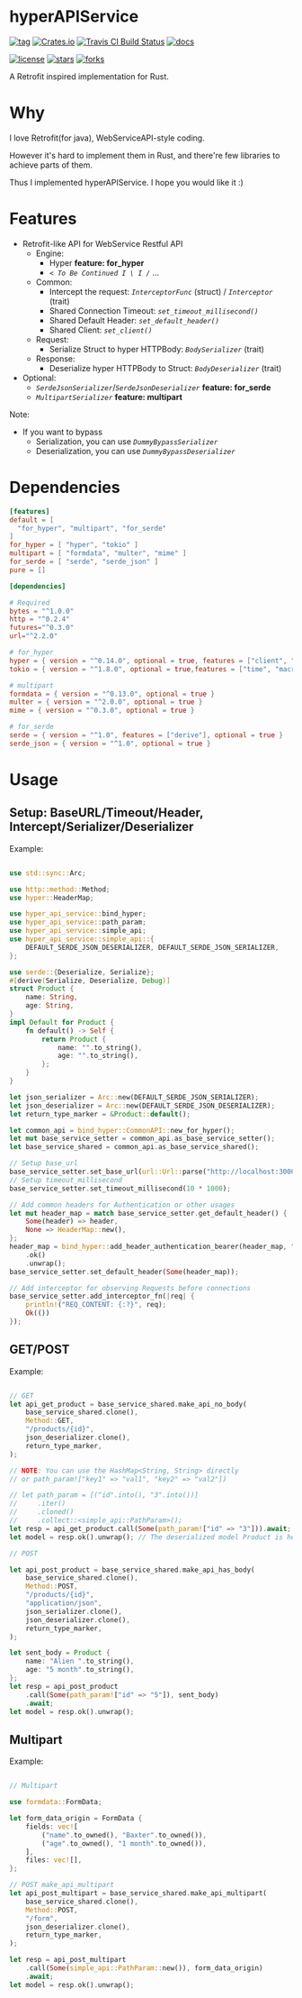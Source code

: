 # hyperAPIService

[![tag](https://img.shields.io/github/tag/TeaEntityLab/hyperAPIService.svg)](https://github.com/TeaEntityLab/hyperAPIService)
[![Crates.io](https://img.shields.io/crates/d/hyper_api_service.svg)](https://crates.io/crates/hyper_api_service)
[![Travis CI Build Status](https://api.travis-ci.org/TeaEntityLab/hyperAPIService.svg?branch=master)](https://travis-ci.org/TeaEntityLab/hyperAPIService)
[![docs](https://img.shields.io/badge/docs-online-5023dd.svg)](https://docs.rs/hyper_api_service/)

[![license](https://img.shields.io/github/license/TeaEntityLab/hyperAPIService.svg?style=social&label=License)](https://github.com/TeaEntityLab/hyperAPIService)
[![stars](https://img.shields.io/github/stars/TeaEntityLab/hyperAPIService.svg?style=social&label=Stars)](https://github.com/TeaEntityLab/hyperAPIService)
[![forks](https://img.shields.io/github/forks/TeaEntityLab/hyperAPIService.svg?style=social&label=Fork)](https://github.com/TeaEntityLab/hyperAPIService)


A Retrofit inspired implementation for Rust.

# Why

I love Retrofit(for java), WebServiceAPI-style coding.

However it's hard to implement them in Rust, and there're few libraries to achieve parts of them.

Thus I implemented hyperAPIService. I hope you would like it :)


# Features

* Retrofit-like API for WebService Restful API
  * Engine:
    * Hyper **feature: for_hyper**
    * *`< To Be Continued I \ I /`* ...
  * Common:
    * Intercept the request: *`InterceptorFunc`* (struct) / *`Interceptor`* (trait)
    * Shared Connection Timeout: *`set_timeout_millisecond()`*
    * Shared Default Header: *`set_default_header()`*
    * Shared Client: *`set_client()`*
  * Request:
    * Serialize Struct to hyper HTTPBody: *`BodySerializer`* (trait)
  * Response:
    * Deserialize hyper HTTPBody to Struct: *`BodyDeserializer`* (trait)
* Optional:
  * *`SerdeJsonSerializer`*/*`SerdeJsonDeserializer`* **feature: for_serde**
  * *`MultipartSerializer`* **feature: multipart**

Note:
* If you want to bypass
  * Serialization, you can use *`DummyBypassSerializer`*
  * Deserialization, you can use *`DummyBypassDeserializer`*

# Dependencies

```toml
[features]
default = [
  "for_hyper", "multipart", "for_serde"
]
for_hyper = [ "hyper", "tokio" ]
multipart = [ "formdata", "multer", "mime" ]
for_serde = [ "serde", "serde_json" ]
pure = []

[dependencies]

# Required
bytes = "^1.0.0"
http = "^0.2.4"
futures="^0.3.0"
url="^2.2.0"

# for_hyper
hyper = { version = "^0.14.0", optional = true, features = ["client", "http1", "http2", "stream", "tcp",] }
tokio = { version = "^1.8.0", optional = true,features = ["time", "macros",] }

# multipart
formdata = { version = "^0.13.0", optional = true }
multer = { version = "^2.0.0", optional = true }
mime = { version = "^0.3.0", optional = true }

# for_serde
serde = { version = "^1.0", features = ["derive"], optional = true }
serde_json = { version = "^1.0", optional = true }
```

# Usage

## Setup: BaseURL/Timeout/Header, Intercept/Serializer/Deserializer

Example:

```rust

use std::sync::Arc;

use http::method::Method;
use hyper::HeaderMap;

use hyper_api_service::bind_hyper;
use hyper_api_service::path_param;
use hyper_api_service::simple_api;
use hyper_api_service::simple_api::{
    DEFAULT_SERDE_JSON_DESERIALIZER, DEFAULT_SERDE_JSON_SERIALIZER,
};

use serde::{Deserialize, Serialize};
#[derive(Serialize, Deserialize, Debug)]
struct Product {
    name: String,
    age: String,
}
impl Default for Product {
    fn default() -> Self {
        return Product {
            name: "".to_string(),
            age: "".to_string(),
        };
    }
}

let json_serializer = Arc::new(DEFAULT_SERDE_JSON_SERIALIZER);
let json_deserializer = Arc::new(DEFAULT_SERDE_JSON_DESERIALIZER);
let return_type_marker = &Product::default();

let common_api = bind_hyper::CommonAPI::new_for_hyper();
let mut base_service_setter = common_api.as_base_service_setter();
let base_service_shared = common_api.as_base_service_shared();

// Setup base_url
base_service_setter.set_base_url(url::Url::parse("http://localhost:3000").ok().unwrap());
// Setup timeout_millisecond
base_service_setter.set_timeout_millisecond(10 * 1000);

// Add common headers for Authentication or other usages
let mut header_map = match base_service_setter.get_default_header() {
    Some(header) => header,
    None => HeaderMap::new(),
};
header_map = bind_hyper::add_header_authentication_bearer(header_map, "MY_TOKEN")
    .ok()
    .unwrap();
base_service_setter.set_default_header(Some(header_map));

// Add interceptor for observing Requests before connections
base_service_setter.add_interceptor_fn(|req| {
    println!("REQ_CONTENT: {:?}", req);
    Ok(())
});

```

## GET/POST

Example:

```rust

// GET
let api_get_product = base_service_shared.make_api_no_body(
    base_service_shared.clone(),
    Method::GET,
    "/products/{id}",
    json_deserializer.clone(),
    return_type_marker,
);

// NOTE: You can use the HashMap<String, String> directly
// or path_param!["key1" => "val1", "key2" => "val2"])

// let path_param = [("id".into(), "3".into())]
//     .iter()
//     .cloned()
//     .collect::<simple_api::PathParam>();
let resp = api_get_product.call(Some(path_param!["id" => "3"])).await;
let model = resp.ok().unwrap(); // The deserialized model Product is here.

// POST

let api_post_product = base_service_shared.make_api_has_body(
    base_service_shared.clone(),
    Method::POST,
    "/products/{id}",
    "application/json",
    json_serializer.clone(),
    json_deserializer.clone(),
    return_type_marker,
);

let sent_body = Product {
    name: "Alien ".to_string(),
    age: "5 month".to_string(),
};
let resp = api_post_product
    .call(Some(path_param!["id" => "5"]), sent_body)
    .await;
let model = resp.ok().unwrap();

```

## Multipart

Example:

```rust

// Multipart

use formdata::FormData;

let form_data_origin = FormData {
    fields: vec![
        ("name".to_owned(), "Baxter".to_owned()),
        ("age".to_owned(), "1 month".to_owned()),
    ],
    files: vec![],
};

// POST make_api_multipart
let api_post_multipart = base_service_shared.make_api_multipart(
    base_service_shared.clone(),
    Method::POST,
    "/form",
    json_deserializer.clone(),
    return_type_marker,
);

let resp = api_post_multipart
    .call(Some(simple_api::PathParam::new()), form_data_origin)
    .await;
let model = resp.ok().unwrap();

```
